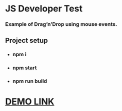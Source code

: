 # JS Developer Test
   ### Example of Drag’n’Drop using mouse events.
## Project setup
  - ### npm i
  - ###  npm start
  - ### npm run build
# [DEMO LINK](https://https://dimadp.github.io/JS-soccer/)
